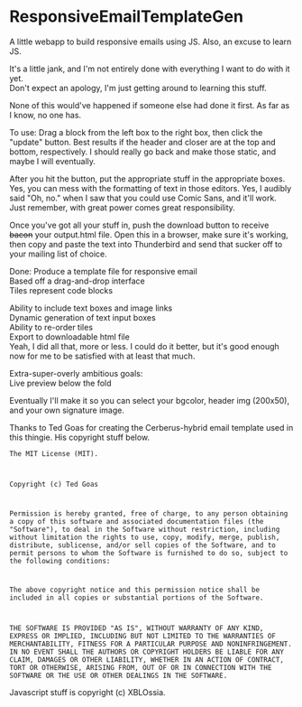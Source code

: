 # ResponsiveEmailTemplateGen
<p>A little webapp to build responsive emails using JS. Also, an excuse to learn JS.

<p>It's a little jank, and I'm not entirely done with everything I want to do with it yet. <br />
Don't expect an apology, I'm just getting around to learning this stuff.

<p>None of this would've happened if someone else had done it first. As far as I know, no one has.

<p>To use: Drag a block from the left box to the right box, then click the "update" button. Best results if the header and closer are at the top and bottom, respectively. I should really go back and make those static, and maybe I will eventually.

<p>After you hit the button, put the appropriate stuff in the appropriate boxes. Yes, you can mess with the formatting of text in those editors. Yes, I audibly said "Oh, no." when I saw that you could use Comic Sans, and it'll work. Just remember, with great power comes great responsibility.

<p>Once you've got all your stuff in, push the download button to receive <s>bacon</s> your output.html file. Open this in a browser, make sure it's working, then copy and paste the text into Thunderbird and send that sucker off to your mailing list of choice.

<p>Done:
Produce a template file for responsive email<br />
  Based off a drag-and-drop interface<br />
  Tiles represent code blocks<p>
  Ability to include text boxes and image links<br />
  Dynamic generation of text input boxes<br />
  Ability to re-order tiles<br />
  Export to downloadable html file<br />
  Yeah, I did all that, more or less. I could do it better, but it's good enough now for me to be satisfied with at least that much.

<p>Extra-super-overly ambitious goals:<br />
  Live preview below the fold

Eventually I'll make it so you can select your bgcolor, header img (200x50), and your own signature image.

Thanks to Ted Goas for creating the Cerberus-hybrid email template used in this thingie. His copyright stuff below.

<code>The MIT License (MIT).

Copyright (c) Ted Goas

Permission is hereby granted, free of charge, to any person obtaining a copy of this software and associated documentation files (the "Software"), to deal in the Software without restriction, including without limitation the rights to use, copy, modify, merge, publish, distribute, sublicense, and/or sell copies of the Software, and to permit persons to whom the Software is furnished to do so, subject to the following conditions:

The above copyright notice and this permission notice shall be included in all copies or substantial portions of the Software.

THE SOFTWARE IS PROVIDED "AS IS", WITHOUT WARRANTY OF ANY KIND, EXPRESS OR IMPLIED, INCLUDING BUT NOT LIMITED TO THE WARRANTIES OF MERCHANTABILITY, FITNESS FOR A PARTICULAR PURPOSE AND NONINFRINGEMENT. IN NO EVENT SHALL THE AUTHORS OR COPYRIGHT HOLDERS BE LIABLE FOR ANY CLAIM, DAMAGES OR OTHER LIABILITY, WHETHER IN AN ACTION OF CONTRACT, TORT OR OTHERWISE, ARISING FROM, OUT OF OR IN CONNECTION WITH THE SOFTWARE OR THE USE OR OTHER DEALINGS IN THE SOFTWARE.</code>

<p>Javascript stuff is copyright (c) XBLOssia. 